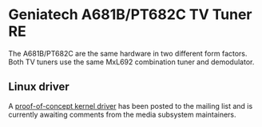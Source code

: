 # Geniatech A681B/PT682C TV Tuner RE

The A681B/PT682C are the same hardware in two different form factors.
Both TV tuners use the same MxL692 combination tuner and demodulator.


## Linux driver

A [proof-of-concept kernel driver][driver] has been posted to the mailing list and is currently awaiting comments from the media subsystem maintainers.


[driver]: https://lore.kernel.org/linux-media/20251001051534.925714-1-cyrozap@gmail.com/T/
